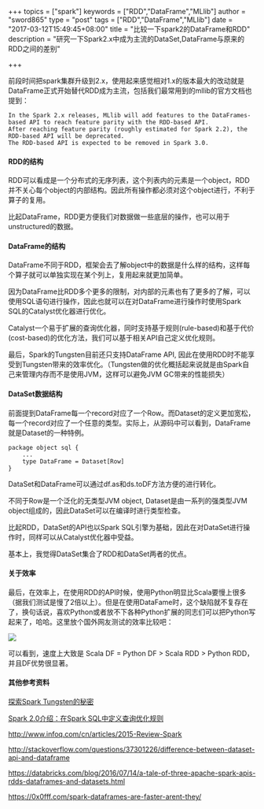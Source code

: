+++
topics = ["spark"]
keywords = ["RDD","DataFrame","MLlib"]
author = "sword865"
type = "post"
tags =  ["RDD","DataFrame","MLlib"]
date = "2017-03-12T15:49:45+08:00"
title = "比较一下spark2的DataFrame和RDD"
description = "研究一下Spark2.x中成为主流的DataSet,DataFrame与原来的RDD之间的差别"

+++

前段时间把spark集群升级到2.x，使用起来感觉相对1.x的版本最大的改动就是DataFrame正式开始替代RDD成为主流，包括我们最常用到的mllib的官方文档也提到：

    In the Spark 2.x releases, MLlib will add features to the DataFrames-based API to reach feature parity with the RDD-based API.
    After reaching feature parity (roughly estimated for Spark 2.2), the RDD-based API will be deprecated.
    The RDD-based API is expected to be removed in Spark 3.0.


#### RDD的结构

RDD可以看成是一个分布式的无序列表，这个列表内的元素是一个object，RDD并不关心每个object的内部结构。因此所有操作都必须对这个object进行，不利于算子的复用。

比起DataFrame，RDD更方便我们对数据做一些底层的操作，也可以用于unstructured的数据。

#### DataFrame的结构

DataFrame不同于RDD，框架会去了解object中的数据是什么样的结构，这样每个算子就可以单独实现在某个列上，复用起来就更加简单。

因为DataFrame比RDD多个更多的限制，对内部的元素也有了更多的了解，可以使用SQL语句进行操作，因此也就可以在对DataFrame进行操作时使用Spark SQL的Catalyst优化器进行优化。

Catalyst一个易于扩展的查询优化器，同时支持基于规则(rule-based)和基于代价(cost-based)的优化方法，我们可以基于相关API自己定义优化规则。

最后，Spark的Tungsten目前还只支持DataFrame API, 因此在使用RDD时不能享受到Tungsten带来的效率优化。（Tungsten做的优化概括起来说就是由Spark自己来管理内存而不是使用JVM，这样可以避免JVM GC带来的性能损失）

#### DataSet数据结构

前面提到DataFrame每一个record对应了一个Row。而Dataset的定义更加宽松，每一个record对应了一个任意的类型。实际上，从源码中可以看到，DataFrame就是Dataset的一种特例。

    package object sql {
        ...
        type DataFrame = Dataset[Row]
    }

DataSet和DataFrame可以通过df.as和ds.toDF方法方便的进行转化。

不同于Row是一个泛化的无类型JVM object, Dataset是由一系列的强类型JVM object组成的，因此DataSet可以在编译时进行类型检查。

比起RDD，DataSet的API也以Spark SQL引擎为基础，因此在对DataSet进行操作时，同样可以从Catalyst优化器中受益。

基本上，我觉得DataSet集合了RDD和DataSet两者的优点。

#### 关于效率

最后，在效率上，在使用RDD的API时候，使用Python明显比Scala要慢上很多（据我们测试是慢了2倍以上）。但是在使用DataFame时，这个缺陷就不复存在了，换句话说，喜欢Python或者放不下各种Python扩展的同志们可以把Python写起来了，哈哈。这里放个国外网友测试的效率比较吧：

<img src="/images/2017/Spark_Dataframe_Official_Benchmark.png" />

可以看到，速度上大致是 Scala DF = Python DF > Scala RDD > Python RDD，并且DF优势很显著。

#### 其他参考资料

[探索Spark Tungsten的秘密](https://github.com/hustnn/TungstenSecret)

[Spark 2.0介绍：在Spark SQL中定义查询优化规则](https://www.iteblog.com/archives/1706.html)

http://www.infoq.com/cn/articles/2015-Review-Spark

http://stackoverflow.com/questions/37301226/difference-between-dataset-api-and-dataframe

https://databricks.com/blog/2016/07/14/a-tale-of-three-apache-spark-apis-rdds-dataframes-and-datasets.html

https://0x0fff.com/spark-dataframes-are-faster-arent-they/


